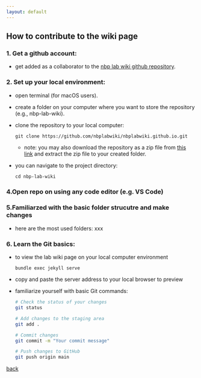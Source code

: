 ```yaml
---
layout: default
---
```


## How to contribute to the wiki page

### 1. **Get a github account:**
- get added as a collaborator to the [nbp lab wiki github repository](https://github.com/nbplabwiki/nbplabwiki.github.io).

### 2. **Set up your local environment:**
- open terminal (for macOS users).
- create a folder on your computer where you want to store the repository (e.g., nbp-lab-wiki).
- clone the repository to your local computer:
   ```
   git clone https://github.com/nbplabwiki/nbplabwiki.github.io.git
   ```
   - note: you may also download the repository as a zip file from [this link](https://github.com/nbplabwiki/nbplabwiki.github.io/) and extract the zip file to your created folder.

- you can navigate to the project directory:
   ```
   cd nbp-lab-wiki
   ```

### 4.**Open repo on using any code editor (e.g. VS Code)** 

### 5.**Familiarzed with the basic folder strucutre and make changes**

- here are the most used folders: xxx

### 6. **Learn the Git basics:**
- to view the lab wiki page on your local computer environment
   ```
   bundle exec jekyll serve
   ```
- copy and paste the server address to your local browser to preview

- familiarize yourself with basic Git commands:
   ```bash
   # Check the status of your changes
   git status

   # Add changes to the staging area
   git add .

   # Commit changes
   git commit -m "Your commit message"

   # Push changes to GitHub
   git push origin main
   ```

[back](/)